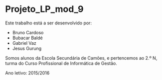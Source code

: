 # Projeto_LP_mod_9

Este trabalho est&aacute; a ser desenvolvido por:

- Bruno Cardoso
- Bubacar Bald&eacute;
- Gabriel Vaz
- Jesus Gurung

Somos alunos da Escola Secund&aacute;ria de Cam&otilde;es,
e pertencemos ao 2.&ordm; N, turma do Curso Profissional
de Inform&aacute;tica de Gest&atilde;o.

Ano letivo: 2015/2016
